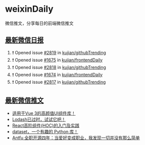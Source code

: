 # weixinDaily
微信推文，分享每日的前端微信推文

## [最新微信日报](https://github.com/kujian/weixinDaily/issues)

<!--START_SECTION:activity-->
1. ❗ Opened issue [#2819](https://github.com/kujian/githubTrending/issues/2819) in [kujian/githubTrending](https://github.com/kujian/githubTrending)
2. ❗ Opened issue [#1675](https://github.com/kujian/frontendDaily/issues/1675) in [kujian/frontendDaily](https://github.com/kujian/frontendDaily)
3. ❗ Opened issue [#2818](https://github.com/kujian/githubTrending/issues/2818) in [kujian/githubTrending](https://github.com/kujian/githubTrending)
4. ❗ Opened issue [#1674](https://github.com/kujian/frontendDaily/issues/1674) in [kujian/frontendDaily](https://github.com/kujian/frontendDaily)
5. ❗ Opened issue [#2817](https://github.com/kujian/githubTrending/issues/2817) in [kujian/githubTrending](https://github.com/kujian/githubTrending)
<!--END_SECTION:activity-->


## [最新微信推文](https://weixin.qdkfweb.cn/)

<!-- BLOG-POST-LIST:START -->
- [适用于Vue 3的高颜值UI组件库！](https://weixin.qdkfweb.cn/41693.html)
- [Lodash已过时，试试它吧！](https://weixin.qdkfweb.cn/41690.html)
- [React高阶组件&lpar;HOC&rpar;的入门及实践](https://weixin.qdkfweb.cn/41691.html)
- [dataset，一个有趣的 Python 库！](https://weixin.qdkfweb.cn/41697.html)
- [Antfu 全职开源四年：当爱好变成职业，我发现一切并没有那么简单](https://weixin.qdkfweb.cn/41692.html)
<!-- BLOG-POST-LIST:END -->